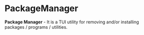 # PackageManager

**Package Manager** - It is a TUI utility for removing and/or installing packages / programs / utilities.
